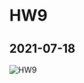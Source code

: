 # HW9

## 2021-07-18
![HW9](https://user-images.githubusercontent.com/60034043/126064174-68372aba-98a1-4414-90f0-432ac7d952dc.png)
